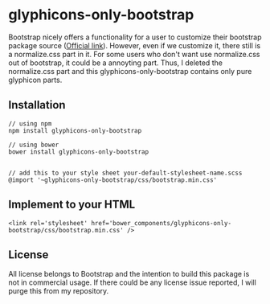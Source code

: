 # glyphicons-only-bootstrap

Bootstrap nicely offers a functionality for a user to customize their bootstrap package source ([Official link](http://getbootstrap.com/customize/?id=76290a4e23bf2c3f61a4e17625be4627)). However, even if we customize it, there still is a normalize.css part in it. For some users who don't want use normalize.css out of bootstrap, it could be a annoyting part. Thus, I deleted the normalize.css part and this glyphicons-only-bootstrap contains only pure glyphicon parts.


## Installation

```
// using npm
npm install glyphicons-only-bootstrap

// using bower
bower install glyphicons-only-bootstrap
```

```

// add this to your style sheet your-default-stylesheet-name.scss
@import '~glyphicons-only-bootstrap/css/bootstrap.min.css'
```

## Implement to your HTML

```
<link rel='stylesheet' href='bower_components/glyphicons-only-bootstrap/css/bootstrap.min.css' />
```

## License

All license belongs to Bootstrap and the intention to build this package is not in commercial usage. If there could be any license issue reported, I will purge this from my repository.
